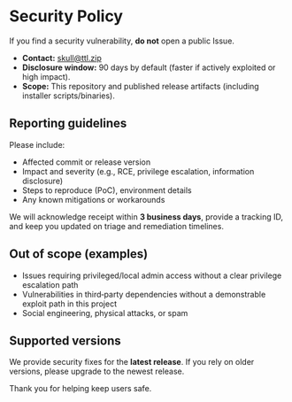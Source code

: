 # Security Policy

If you find a security vulnerability, **do not** open a public Issue.

- **Contact:** skull@ttl.zip
- **Disclosure window:** 90 days by default (faster if actively exploited or high impact).
- **Scope:** This repository and published release artifacts (including installer scripts/binaries).

## Reporting guidelines
Please include:
- Affected commit or release version
- Impact and severity (e.g., RCE, privilege escalation, information disclosure)
- Steps to reproduce (PoC), environment details
- Any known mitigations or workarounds

We will acknowledge receipt within **3 business days**, provide a tracking ID, and keep you updated on triage and remediation timelines.

## Out of scope (examples)
- Issues requiring privileged/local admin access without a clear privilege escalation path
- Vulnerabilities in third‑party dependencies without a demonstrable exploit path in this project
- Social engineering, physical attacks, or spam

## Supported versions
We provide security fixes for the **latest release**. If you rely on older versions, please upgrade to the newest release.

Thank you for helping keep users safe.
